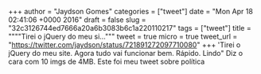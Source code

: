 
+++
author = "Jaydson Gomes"
categories = ["tweet"]
date = "Mon Apr 18 02:41:06 +0000 2016"
draft = false
slug = "32c3126744ed7666a20a6b3083b6c1a220110217"
tags = ["tweet"]
title = """"Tirei o jQuery do meu si..."""
tweet = true
micro = true
tweet_url = "https://twitter.com/jaydson/status/721891272097710080"
+++
'Tirei o jQuery do meu site. Agora tudo vai funcionar bem. Rápido. Lindo" Diz o cara com 10 imgs de 4MB. Este foi meu tweet sobre política
